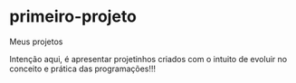 # primeiro-projeto
Meus projetos

Intenção aqui, é apresentar projetinhos criados com o intuito de evoluir no conceito e prática das programações!!!
